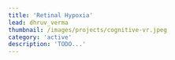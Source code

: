 ```yaml
---
title: 'Retinal Hypoxia'
lead: dhruv_verma
thumbnail: /images/projects/cognitive-vr.jpeg
category: 'active'
description: 'TODO...'
---
```

